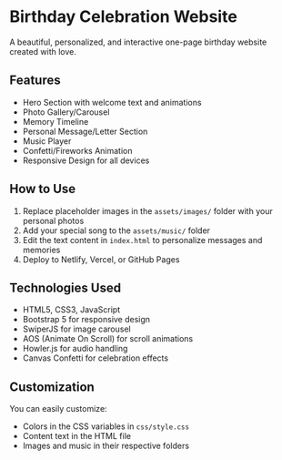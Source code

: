 # Birthday Celebration Website

A beautiful, personalized, and interactive one-page birthday website created with love.

## Features

- Hero Section with welcome text and animations
- Photo Gallery/Carousel
- Memory Timeline
- Personal Message/Letter Section
- Music Player
- Confetti/Fireworks Animation
- Responsive Design for all devices

## How to Use

1. Replace placeholder images in the `assets/images/` folder with your personal photos
2. Add your special song to the `assets/music/` folder
3. Edit the text content in `index.html` to personalize messages and memories
4. Deploy to Netlify, Vercel, or GitHub Pages

## Technologies Used

- HTML5, CSS3, JavaScript
- Bootstrap 5 for responsive design
- SwiperJS for image carousel
- AOS (Animate On Scroll) for scroll animations
- Howler.js for audio handling
- Canvas Confetti for celebration effects

## Customization

You can easily customize:
- Colors in the CSS variables in `css/style.css`
- Content text in the HTML file
- Images and music in their respective folders
